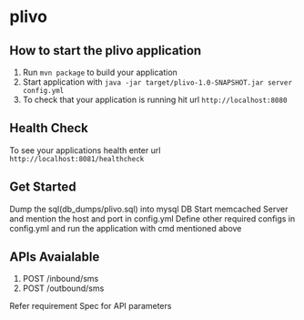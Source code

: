 # plivo

How to start the plivo application
---

1. Run `mvn package` to build your application
1. Start application with `java -jar target/plivo-1.0-SNAPSHOT.jar server config.yml`
1. To check that your application is running hit url `http://localhost:8080`

Health Check
---

To see your applications health enter url `http://localhost:8081/healthcheck`

Get Started
---
Dump the sql(db_dumps/plivo.sql) into mysql DB 
Start memcached Server and mention the host and port in config.yml
Define other required configs in config.yml and run the application with cmd mentioned above


APIs Avaialable
---

1. POST    /inbound/sms
1. POST    /outbound/sms 

Refer requirement Spec for API parameters

